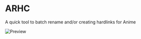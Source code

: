 # ARHC
A quick tool to batch rename and/or creating hardlinks for Anime

![Preview](https://vodes.pw/i/Alex/TalsnVj6Vn5LMND.png)

